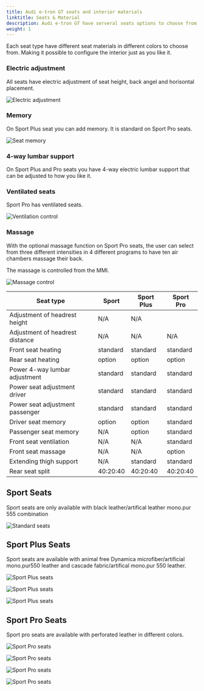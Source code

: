 ```yaml
---
title: Audi e-tron GT seats and interior materials
linktitle: Seats & Material
description: Audi e-tron GT have serveral seats options to choose from
weight: 1
---
```


Each seat type have different seat materials in different colors to choose from. Making it possible to configure the interior just as you like it.

### Electric adjustment

All seats have electric adjustment of seat height, back angel and horisontal placement.

![Electric adjustment](seat_adjustment_1.jpg "Seat with electric adjustment and lumbar support")

### Memory

On Sport Plus seat you can add memory. It is standard on Sport Pro seats.

![Seat memory](seat_memory.jpg "Seat memory is controlled in driver door")

### 4-way lumbar support

On Sport Plus and Pro seats you have 4-way electric lumbar support that can be adjusted to how you like it. 

### Ventilated seats

Sport Pro has ventilated seats.

![Ventilation control](seat_ventilationcontrol_1.jpg "Seat ventilation is controlled in AC control")

### Massage

With the optional massage function on Sport Pro seats, the user can select from three different intensities in 4 different programs to have ten air chambers massage their back.

The massage is controlled from the MMI.

![Massage control](seats_massage.jpg "Massage control")


| **Seat type** | **Sport** | **Sport Plus** | **Sport Pro**|
|-------|-------|-------|-------|
|Adjustment of headrest height | N/A  |N/A ||N/A  |
|Adjustment of headrest distance| N/A  | N/A | N/A  |
|Front seat heating| standard |standard | standard |
|Rear seat heating| option | option | option |
|Power 4-way lumbar adjustment | standard |standard | standard |
|Power seat adjustment driver | standard |standard | standard |
|Power seat adjustment passenger | standard |standard | standard |
|Driver seat memory | option | option |  standard |
|Passenger seat memory | N/A | option | standard |
|Front seat ventilation|  N/A |N/A |standard |
|Front seat massage| N/A |N/A |option |
|Extending thigh support |N/A | standard | standard |
|Rear seat split | 40:20:40 |40:20:40 | 40:20:40 |

## Sport Seats

Sport seats are only available with black leather/artifical leather mono.pur 555 combination

![Standard seats](seats_sport_1.jpg "Sport seats in leather / mono.pur 550 artifical leather")

## Sport Plus Seats

Sport seats are available with animal free Dynamica microfiber/artificial mono.pur550 leather and cascade fabric/artifical mono.pur 550 leather.

![Sport Plus seats](seats_sportplus_1.jpg "Sport Plus seats with cascade fabric/artifical mono.pur 550 leather")

![Sport Plus seats](seats_sportplus_2.jpg "Sport Plus seats cascade fabric/artifical mono.pur 550 leather")

![Sport Plus seats](seats_sportplus_3.jpg "Sport Plus seats cascade fabric/artifical mono.pur 550 leather")

## Sport Pro Seats

Sport pro seats are available with perforated leather in different colors.

![Sport Pro seats](seats_sportpro_1.jpg "Sport Pro seats")

![Sport Pro seats](seats_sportpro_2.jpg "Sport Pro seats")

![Sport Pro seats](seats_sportpro_3.jpg "Sport Pro seats")

![Sport Pro seats](seats_sportpro_4.jpg "Sport Pro seats")

